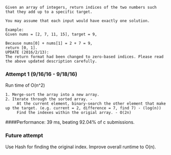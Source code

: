 ```
Given an array of integers, return indices of the two numbers such that they add up to a specific target.

You may assume that each input would have exactly one solution.

Example:
Given nums = [2, 7, 11, 15], target = 9,

Because nums[0] + nums[1] = 2 + 7 = 9,
return [0, 1].
UPDATE (2016/2/13):
The return format had been changed to zero-based indices. Please read the above updated description carefully.
```

### Attempt 1 (9/16/16 - 9/18/16)
Run time of O(n^2)
```
1. Merge-sort the array into a new array. 
2. Iterate through the sorted array. - 
     At the current element, binary-search the other element that make up the target. (e.g. current = 2, difference = 7, find 7) - (log(n))
     Find the indexes within the origial array. - O(2n)
```
####Performance:
39 ms, beating 92.04% of c submissions.
### Future attempt
Use Hash for finding the original index. Improve overall runtime to O(n). 
